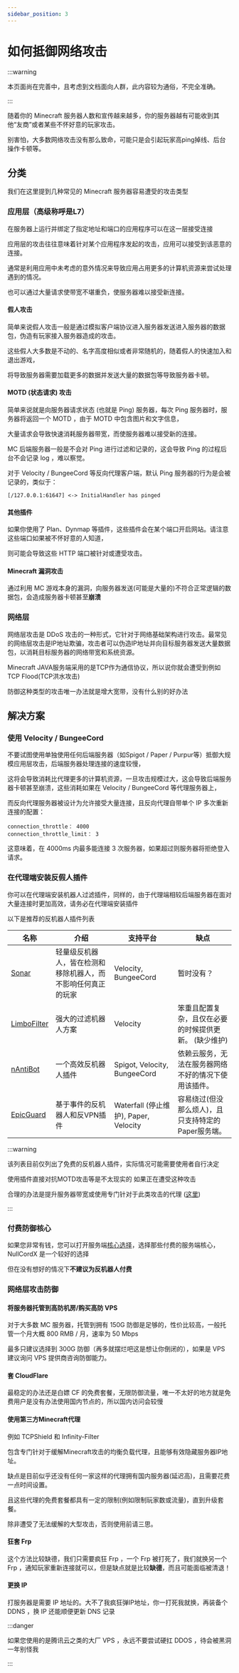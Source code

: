 ```yaml
---
sidebar_position: 3
---
```


# 如何抵御网络攻击

:::warning

本页面尚在完善中，且考虑到文档面向人群，此内容较为通俗，不完全准确。

:::

随着你的 Minecraft 服务器人数和宣传越来越多，你的服务器越有可能收到其他“友商”或者某些不怀好意的玩家攻击。

别害怕，大多数网络攻击没有那么致命，可能只是会引起玩家高ping掉线、后台操作卡顿等。

## 分类

我们在这里提到几种常见的 Minecraft 服务器容易遭受的攻击类型

### 应用层（高级称呼是L7）

在服务器上运行并绑定了指定地址和端口的应用程序可以在这一层接受连接

应用层的攻击往往意味着针对某个应用程序发起的攻击，应用可以接受到该恶意的连接。

通常是利用应用中未考虑的意外情况来导致应用占用更多的计算机资源来尝试处理遇到的情况。

也可以通过大量请求使带宽不堪重负，使服务器难以接受新连接。

#### 假人攻击

简单来说假人攻击一般是通过模拟客户端协议进入服务器发送进入服务器的数据包，伪造有玩家接入服务器造成的攻击。

这些假人大多数是不动的、名字高度相似或者非常随机的，随着假人的快速加入和退出游戏，

将导致服务器需要加载更多的数据并发送大量的数据包等导致服务器卡顿。

#### MOTD (状态请求) 攻击

简单来说就是向服务器请求状态 (也就是 Ping) 服务器，每次 Ping 服务器时，服务器将返回一个 MOTD ，由于 MOTD 中包含图片和文字信息，

大量请求会导致快速消耗服务器带宽，而使服务器难以接受新的连接。

MC 后端服务器一般是不会对 Ping 进行过滤和记录的，这会导致 Ping 的过程后台不会记录 log ，难以察觉。

对于 Velocity / BungeeCord 等反向代理客户端，默认 Ping 服务器的行为是会被记录的，类似于：

```
[/127.0.0.1:61647] <-> InitialHandler has pinged
```

#### 其他插件

如果你使用了 Plan、Dynmap 等插件，这些插件会在某个端口开启网站。请注意这些端口如果被不怀好意的人知道，

则可能会导致这些 HTTP 端口被针对或遭受攻击。

#### Minecraft 漏洞攻击

通过利用 MC 游戏本身的漏洞，向服务器发送(可能是大量的)不符合正常逻辑的数据包，会造成服务器卡顿甚至**崩溃**

### 网络层

网络层攻击是 DDoS 攻击的一种形式，它针对于网络基础架构进行攻击。最常见的网络层攻击是IP地址欺骗，攻击者可以伪造IP地址并向目标服务器发送大量数据包，以消耗目标服务器的网络带宽和系统资源。

Minecraft JAVA服务端采用的是TCP作为通信协议，所以说你就会遭受到例如TCP Flood(TCP洪水攻击)

防御这种类型的攻击唯一办法就是增大宽带，没有什么别的好办法

## 解决方案

### 使用 Velocity / BungeeCord

不要试图使用单独使用任何后端服务器（如Spigot / Paper / Purpur等）抵御大规模应用层攻击，后端服务器处理连接的速度较慢，

这将会导致消耗比代理更多的计算机资源，一旦攻击规模过大，这会导致后端服务器卡顿甚至崩溃，这些消耗如果在 Velocity / BungeeCord 等代理服务器上，

而反向代理服务器被设计为允许接受大量连接，且反向代理自带单个 IP 多次重新连接的配置：

```
connection_throttle： 4000
connection_throttle_limit： 3
```

这意味着，在 4000ms 内最多能连接 3 次服务器，如果超过则服务器将拒绝登入请求。

### 在代理端安装反假人插件

你可以在代理端安装机器人过滤插件，同样的，由于代理端相较后端服务器在面对大量连接时更加高效，请务必在代理端安装插件

以下是推荐的反机器人插件列表

| 名称                                                 | 介绍                             | 支持平台                 | 缺点                            |
|----------------------------------------------------|--------------------------------|----------------------|-------------------------------|
| [Sonar](https://github.com/jonesdevelopment/sonar) | 轻量级反机器人，皆在检测和移除机器人，而不影响任何真正的玩家 | Velocity, BungeeCord | 暂时没有？                         |
| [LimboFilter](https://github.com/jonesdevelopment/sonar) | 强大的过滤机器人方案 | Velocity | 笨重且配置复杂，且仅在必要的时候提供更新。 (缺少维护)  |
| [nAntiBot](https://en.docs.nickuc.com/v/nantibot) | 一个高效反机器人插件 | Spigot, Velocity, BungeeCord | 依赖云服务，无法在服务器网络不好的情况下使用该插件。    |
| [EpicGuard](https://github.com/4drian3d/EpicGuard) | 基于事件的反机器人和反VPN插件 | Waterfall (停止维护), Paper, Velocity | 容易绕过(但没那么烦人)，且只支持特定的Paper服务端。 |

:::warning

该列表目前仅列出了免费的反机器人插件，实际情况可能需要使用者自行决定

使用插件直接对抗MOTD攻击等是不太现实的 如果正在遭受这种攻击 

合理的办法是提升服务器带宽或使用专门针对于此类攻击的代理 ([这里](#使用第三方Minecraft代理))

:::

### 付费防御核心

如果您非常有钱，您可以打开服务端[核心选择](/docs/跨服端/搭建/核心选择.md)，选择那些付费的服务端核心，NullCordX 是一个较好的选择

但在没有想好的情况下**不建议为反机器人付费**

### 网络层攻击防御

#### 将服务器托管到高防机房/购买高防 VPS

对于大多数 MC 服务器，托管到拥有 150G 防御是足够的，性价比较高，一般托管一个月大概 800 RMB / 月，速率为 50 Mbps

最多只建议选择到 300G 防御（再多就摆烂吧这是想让你倒闭的），如果是 VPS 建议询问 VPS 提供商咨询防御能力。

#### 套 CloudFlare

最稳定的办法还是白嫖 CF 的免费套餐，无限防御流量，唯一不太好的地方就是免费用户是没有办法使用国内节点的，所以国内访问会较慢

#### 使用第三方Minecraft代理

例如 TCPShield 和 Infinity-Filter

包含专门针对于缓解Minecraft攻击的均衡负载代理，且能够有效隐藏服务器IP地址。

缺点是目前似乎还没有任何一家这样的代理拥有国内服务器(延迟高)，且需要花费一点时间设置。

且这些代理的免费套餐都具有一定的限制(例如限制玩家数或流量)，直到升级套餐。

除非遭受了无法缓解的大型攻击，否则使用前请三思。

#### 狂套 Frp

这个方法比较缺德，我们只需要疯狂 Frp ，一个 Frp 被打死了，我们就换另一个 Frp ，通知玩家重新连接就可以，但是缺点就是比较**缺德**，而且可能面临被清退！

#### 更换 IP

打服务器是需要 IP 地址的。大不了我疯狂弹IP地址，你一打死我就换，再装备个 DDNS ，换 IP 还能顺便更新 DNS 记录

:::danger

如果您使用的是腾讯云之类的大厂 VPS ，永远不要尝试硬扛 DDOS ，待会被黑洞一年别怪我

:::
